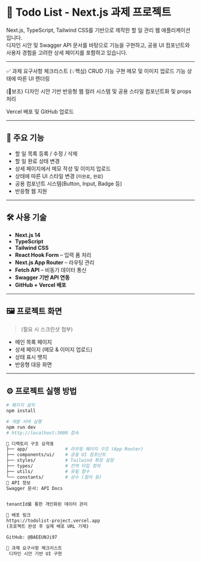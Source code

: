 # 📝 Todo List - Next.js 과제 프로젝트

Next.js, TypeScript, Tailwind CSS를 기반으로 제작한 할 일 관리 웹 애플리케이션입니다.  
디자인 시안 및 Swagger API 문서를 바탕으로 기능을 구현하고, 공용 UI 컴포넌트와 사용자 
경험을 고려한 상세 페이지를 포함하고 있습니다.

---

✅ 과제 요구사항 체크리스트
(💡핵심)
 CRUD 기능 구현 
 메모 및 이미지 업로드 기능 
 상태에 따른 UI 렌더링 


(🔹보조)
 디자인 시안 기반 반응형 웹
 컬러 시스템 및 공용 스타일
 컴포넌트화 및 props 처리 

 Vercel 배포 및 GitHub 업로드

---

## 📌 주요 기능

- 할 일 목록 등록 / 수정 / 삭제
- 할 일 완료 상태 변경
- 상세 페이지에서 메모 작성 및 이미지 업로드
- 상태에 따른 UI 스타일 변경 (`미완료`, `완료`)
- 공용 컴포넌트 시스템(Button, Input, Badge 등)
- 반응형 웹 지원

---

## 🛠️ 사용 기술

- **Next.js 14**
- **TypeScript**
- **Tailwind CSS**
- **React Hook Form** – 입력 폼 처리
- **Next.js App Router** – 라우팅 관리
- **Fetch API** – 비동기 데이터 통신
- **Swagger 기반 API 연동**
- **GitHub + Vercel 배포**

---

## 🖼️ 프로젝트 화면

> (필요 시 스크린샷 첨부)

- 메인 목록 페이지
- 상세 페이지 (메모 & 이미지 업로드)
- 상태 표시 뱃지
- 반응형 대응 화면

---

## ⚙️ 프로젝트 실행 방법

```bash
# 패키지 설치
npm install

# 개발 서버 실행
npm run dev
# http://localhost:3000 접속

📁 디렉토리 구조 요약표
├── app/              # 라우팅 페이지 구조 (App Router)
├── components/ui/    # 공용 UI 컴포넌트
├── styles/           # Tailwind 확장 설정
├── types/            # 전역 타입 정의
├── utils/            # 유틸 함수
└── constants/        # 상수 (컬러 등)
📡 API 정보
Swagger 문서: API Docs


tenantId를 통한 개인화된 데이터 관리

🔗 배포 링크
https://todolist-project.vercel.app
(프로젝트 완성 후 실제 배포 URL 기재)

GitHub: @BAEEUNJi97

📌 과제 요구사항 체크리스트
 디자인 시안 기반 UI 구현


